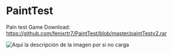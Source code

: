 # PaintTest
Pain test Game
Download: https://github.com/fenixrtr7/PaintTest/blob/master/paintTestv2.rar


![Aquí la descripción de la imagen por si no carga](https://raw.githubusercontent.com/parzibyte/WaterPy/master/assets/ImagenV1.png)

